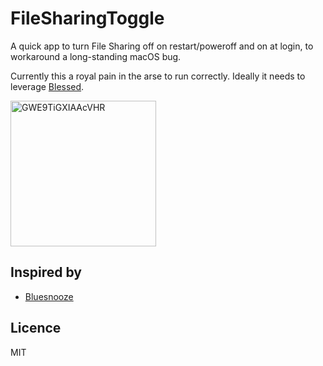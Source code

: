 # FileSharingToggle

A quick app to turn File Sharing off on restart/poweroff and on at login, to workaround a long-standing macOS bug.

Currently this a royal pain in the arse to run correctly. Ideally it needs to leverage [Blessed](https://github.com/trilemma-dev/Blessed).

<img width="233" alt="GWE9TiGXIAAcVHR" src="https://github.com/user-attachments/assets/dc4a8ced-cf7b-421b-97ab-1e7c78b12615">

## Inspired by

- [Bluesnooze](https://github.com/odlp/bluesnooze)

## Licence

MIT
